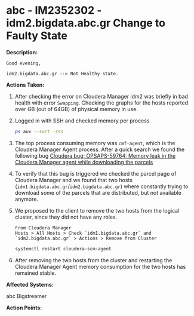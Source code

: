 # abc - IM2352302 - idm2.bigdata.abc.gr Change to Faulty State

<b>Description:</b>

```
Good evening,

idm2.bigdata.abc.gr --> Not Healthy state.
```

<b>Actions Taken:</b>

1. After checking the error on Cloudera Manager idm2 was briefly in bad health with error `Swapping`. Checking the graphs for the hosts reported over 
GB (out of 64GB) of physical memory in use.
2. Logged in with SSH and checked memory per process

    ``` bash
    ps aux --sort -rss
    ```

3. The top process consuming memory was `cmf-agent`, which is the Cloudera Manager Agent process. After a quick search we found the following bug [Cloudera bug: OPSAPS-59764: Memory leak in the Cloudera Manager agent while downloading the parcels](https://docs.cloudera.com/cdp-private-cloud-base/7.1.8/manager-release-nfghs/topics/cm-known-issues-773.html)
4. To verify that this bug is triggered we checked the parcel page of Cloudera Manager and we found that two hosts (`idm1.bigdata.abc.gr`/`idm2.bigdata.abc.gr`) where constantly trying to download some of the parcels that are distributed, but not available anymore.
5. We proposed to the client to remove the two hosts from the logical cluster, since they did not have any roles.

    ```
    From Cloudera Manager
    Hosts > All Hosts > Check `idm1.bigdata.abc.gr` and `idm2.bigdata.abc.gr` > Actions > Remove from Cluster
    ```

    ```bash
    systemctl restart cloudera-scm-agent
    ```

6. After removing the two hosts from the cluster and restarting the Cloudera Manager Agent memory consumption for the two hosts has remained stable.

<b>Affected Systems:</b>

abc Bigstreamer

<b>Action Points:</b>
